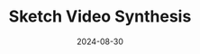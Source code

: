 ---
title: "Sketch Video Synthesis"
collection: publications
category: manuscripts
permalink: /publication/2024-08-30-Sketch_Video_Synthesis
excerpt: '<em>Brief1: This paper introduces a framework for sketchizing videos using Bézier curves, CLIP features, and a 2D atlas network, enabling sketch-based video editing.</em>'
date: 2024-08-30
venue: 'Computer Graphics Forum'
authors: 'Yudian Zheng, Xiaodong Cun<sup>*</sup>, Menghan Xia, Chi-Man Pun'
link: 'https://sketchvideo.github.io'
teaser: '/images/sks_teaser.gif'
# teaser: /images/3953273590_704e3899d5_m.jpg/
paperurl: 'https://onlinelibrary.wiley.com/doi/full/10.1111/cgf.15044'
projecturl: 'https://sketchvideo.github.io'
githuburl: 'https://github.com/yudianzheng/SketchVideo'
---